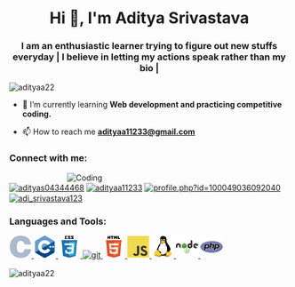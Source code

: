 <h1 align="center">Hi 👋, I'm Aditya Srivastava</h1>
<h3 align="center">I am an enthusiastic learner trying to figure out new stuffs everyday | I believe in letting my actions speak rather than my bio |</h3>

<p align="left"> <img src="https://komarev.com/ghpvc/?username=adityaa22&label=Profile%20views&color=0e75b6&style=flat" alt="adityaa22" /> </p>

- 🌱 I’m currently learning **Web development and practicing competitive coding.**

- 📫 How to reach me **adityaa11233@gmail.com**

<h3 align="left">Connect with me:</h3>
<p align="left">
  <img align="right" alt="Coding" width="400" src="https://media.giphy.com/media/fwbZnTftCXVocKzfxR/giphy.gif">

<a href="https://twitter.com/adityas04344468" target="blank"><img align="center" src="https://cdn.jsdelivr.net/npm/simple-icons@3.0.1/icons/twitter.svg" alt="adityas04344468" height="30" width="40" /></a>
<a href="https://linkedin.com/in/adityaa11233" target="blank"><img align="center" src="https://cdn.jsdelivr.net/npm/simple-icons@3.0.1/icons/linkedin.svg" alt="adityaa11233" height="30" width="40" /></a>
<a href="https://fb.com/profile.php?id=100049036092040" target="blank"><img align="center" src="https://cdn.jsdelivr.net/npm/simple-icons@3.0.1/icons/facebook.svg" alt="profile.php?id=100049036092040" height="30" width="40" /></a>
<a href="https://instagram.com/adi_srivastava123" target="blank"><img align="center" src="https://cdn.jsdelivr.net/npm/simple-icons@3.0.1/icons/instagram.svg" alt="adi_srivastava123" height="30" width="40" /></a>
</p>

<h3 align="left">Languages and Tools:</h3>
<p align="left"> <a href="https://www.cprogramming.com/" target="_blank"> <img src="https://raw.githubusercontent.com/devicons/devicon/master/icons/c/c-original.svg" alt="c" width="40" height="40"/> </a> <a href="https://www.w3schools.com/cpp/" target="_blank"> <img src="https://raw.githubusercontent.com/devicons/devicon/master/icons/cplusplus/cplusplus-original.svg" alt="cplusplus" width="40" height="40"/> </a> <a href="https://www.w3schools.com/css/" target="_blank"> <img src="https://raw.githubusercontent.com/devicons/devicon/master/icons/css3/css3-original-wordmark.svg" alt="css3" width="40" height="40"/> </a> <a href="https://git-scm.com/" target="_blank"> <img src="https://www.vectorlogo.zone/logos/git-scm/git-scm-icon.svg" alt="git" width="40" height="40"/> </a> <a href="https://www.w3.org/html/" target="_blank"> <img src="https://raw.githubusercontent.com/devicons/devicon/master/icons/html5/html5-original-wordmark.svg" alt="html5" width="40" height="40"/> </a> <a href="https://developer.mozilla.org/en-US/docs/Web/JavaScript" target="_blank"> <img src="https://raw.githubusercontent.com/devicons/devicon/master/icons/javascript/javascript-original.svg" alt="javascript" width="40" height="40"/> </a> <a href="https://www.linux.org/" target="_blank"> <img src="https://raw.githubusercontent.com/devicons/devicon/master/icons/linux/linux-original.svg" alt="linux" width="40" height="40"/> </a> <a href="https://nodejs.org" target="_blank"> <img src="https://raw.githubusercontent.com/devicons/devicon/master/icons/nodejs/nodejs-original-wordmark.svg" alt="nodejs" width="40" height="40"/> </a> <a href="https://www.php.net" target="_blank"> <img src="https://raw.githubusercontent.com/devicons/devicon/master/icons/php/php-original.svg" alt="php" width="40" height="40"/> </a> </p>

<p><img align="center" src="https://github-readme-stats.vercel.app/api/top-langs?username=adityaa22&show_icons=true&locale=en&layout=compact" alt="adityaa22" /></p>
